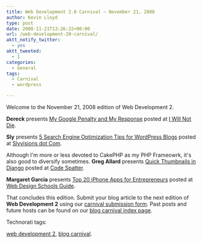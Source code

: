 ```yaml
---
title: Web Development 2.0 Carnival – November 21, 2008
author: Kevin Lloyd
type: post
date: 2008-11-21T13:26:22+00:00
url: /web-development-20-carnival/
aktt_notify_twitter:
  - yes
aktt_tweeted:
  - 1
categories:
  - General
tags:
  - Carnival
  - wordpress

---
```

Welcome to the November 21, 2008 edition of Web Development 2.

<!-- Carnival Submission -->

**Dereck** presents [My Google Penalty and My Response][1] posted at [I Will Not Die][2].

<!-- Carnival Submission -->

**Sly** presents [5 Search Engine Optimization Tips for WordPress Blogs][3] posted at [Slyvisions dot Com][4].

<!-- Carnival Submission -->

Although I'm more or less devoted to CakePHP as my PHP Frameowrk, it's also good to diversify sometimes. **Greg Allard** presents [Quick Thumbnails in Django][5] posted at [Code Spatter][6].

<!-- Carnival Submission -->

**Margaret Garcia** presents [Top 20 iPhone Apps for Entrepreneurs][7] posted at [Web Design Schools Guide][8].

<!-- EDIT THIS: the conclusion begins with this paragraph: -->

That concludes this edition. Submit your blog article to the next edition of **Web Development 2** using our <a title="Submit an entry to “web development 2”" href="http://blogcarnival.com/bc/submit_5594.html" target="_blank">carnival submission form</a>. Past posts and future hosts can be found on our  <a title="Blog Carnival index for “web development 2”" href="http://blogcarnival.com/bc/cprof_5594.html" target="_blank">blog carnival index page</a>.

Technorati tags: <!-- add your technorati tags here! -->

<a rel="tag" href="http://technorati.com/tag/web+development+2">web development 2</a>, <a rel="tag" href="http://technorati.com/tag/blog+carnival">blog carnival</a>.

 [1]: http://www.iwillnotdie.com/my-google-penalty-and-my-response/
 [2]: http://www.iwillnotdie.com
 [3]: http://slyvisions.com/files/5-search-engine-optimization-tips-for-wordpress-blogs.php
 [4]: http://slyvisions.com
 [5]: http://codespatter.com/2008/09/13/quick-thumbnails-in-django/
 [6]: http://codespatter.com
 [7]: http://www.webdesignschoolsguide.com/library/top-20-iphone-apps-for-entrepreneurs.html
 [8]: http://www.webdesignschoolsguide.com
